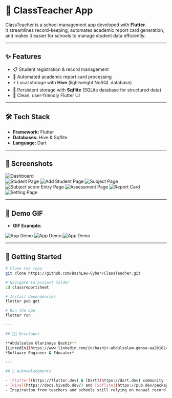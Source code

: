 # 📘 ClassTeacher App

ClassTeacher is a school management app developed with **Flutter**.  
It streamlines record-keeping, automates academic report card generation, and makes it easier for schools to manage student data efficiently.

---

## ✨ Features
- 📋 Student registration & record management  
- 📝 Automated academic report card processing  
- ⚡ Local storage with **Hive** (lightweight NoSQL database)  
- 💾 Persistent storage with **Sqflite** (SQLite database for structured data)  
- 🎨 Clean, user-friendly Flutter UI  

---

## 🛠️ Tech Stack
- **Framework:** Flutter  
- **Databases:** Hive & Sqflite  
- **Language:** Dart  

---

## 📸 Screenshots

![Dashboard](screenshot/Dashboard.png)  
![Student Page](screenshot/Student.png)
![Add Student Page](screenshot/Add_Student.png)
![Subject Page](screenshot/subject.png)
![Subject score Entry Page](screenshot/Subject_score_entry.png)
![Assessment Page](screenshot/Batch_assesment.png)
![Report Card](screenshot/pdf_generated_result.png)
![Setting Page](screenshot/Setting.png)

---

## 🎥 Demo GIF

- **GIF Example:**

![App Demo](screenshot/Gif1.gif)
![App Demo](screenshot/Gif2.gif)
![App Demo](screenshot/Gif3.gif)

---

## 🚀 Getting Started

```bash
# Clone the repo
git clone https://github.com/BashLaw-Cyber/ClassTeacher.git

# Navigate to project folder
cd classreportsheet

# Install dependencies
flutter pub get

# Run the app
flutter run

---

## 🧑‍💻 Developer

**Abdulsalam Olarinoye Bashir**  
[LinkedIn](https://www.linkedin.com/in/bashir-abdulsalam-gmnse-aa2b18246/) | [GitHub](https://github.com/BashLaw-Cyber)  
*Software Engineer & Educator*

---

## 🙌 Acknowledgments

- [Flutter](https://flutter.dev) & [Dart](https://dart.dev) community for amazing support and documentation  
- [Hive](https://docs.hivedb.dev/) and [Sqflite](https://pub.dev/packages/sqflite) package maintainers  
- Inspiration from teachers and schools still relying on manual record-keeping  

